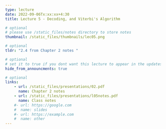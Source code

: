 ```yaml
---
type: lecture
date: 2022-09-06Tx:xx:xx+4:30
title: Lecture 5 - Decoding, and Viterbi's Algorithm

# optional
# please use /static_files/notes directory to store notes
thumbnail: /static_files/thumbnails/lec05.png

# optional
tldr: "2.4 from Chapter 2 notes "

# optional
# set it to true if you dont want this lecture to appear in the updates section
hide_from_announcments: true

# optional
links:
    - url: /static_files/presentations/02.pdf
      name: Chapter 2 notes
    - url: /static_files/presentations/l05notes.pdf
      name: Class notes
    #- url: https://google.com
    #  name: slides
    #- url: https://example.com
    #  name: other
---
```

<!-- Other additional contents using markdown -->

